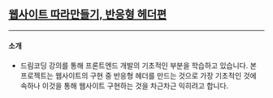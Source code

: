 ## [웹사이트 따라만들기, 반응형 헤더편](https://youtu.be/X91jsJyZofw)

---
#### 소개

- 드림코딩 강의를 통해 프론트엔드 개발의 기초적인 부분을 학습하고 있습니다. 본 프로젝트는 웹사이트의 구현 중 반응형 헤더를 만드는 것으로 가장 기초적인 것에 속하나 이것을 통해 웹사이트 구현하는 것을 차근차근 익히려고 합니다.
